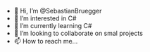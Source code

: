 - 👋 Hi, I’m @SebastianBruegger
- 👀 I’m interested in C#
- 🌱 I’m currently learning C#
- 💞️ I’m looking to collaborate on smal projects
- 📫 How to reach me...

<!---
SebastianBruegger/SebastianBruegger is a ✨ special ✨ repository because its `README.md` (this file) appears on your GitHub profile.
You can click the Preview link to take a look at your changes.
--->
